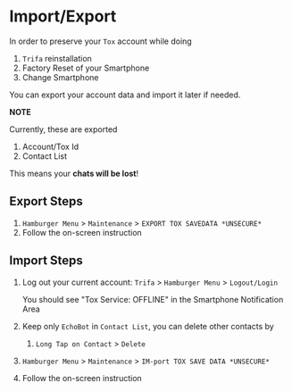 Import/Export
=

In order to preserve your `Tox` account while doing

1. `Trifa` reinstallation
1. Factory Reset of your Smartphone
1. Change Smartphone

You can export your account data and import it later if needed.

**NOTE**

Currently, these are exported

1. Account/Tox Id
1. Contact List

This means your **chats will be lost**!

Export Steps
-

1. `Hamburger Menu` > `Maintenance` > `EXPORT TOX SAVEDATA *UNSECURE*`
1. Follow the on-screen instruction

Import Steps
-

1. Log out your current account: `Trifa` > `Hamburger Menu` > `Logout/Login`

    You should see "Tox Service: OFFLINE" in the Smartphone Notification Area

1. Keep only `EchoBot` in `Contact List`, you can delete other contacts by
    1. `Long Tap on Contact` > `Delete`
1. `Hamburger Menu` > `Maintenance` > `IM-port TOX SAVE DATA *UNSECURE*`
1. Follow the on-screen instruction


